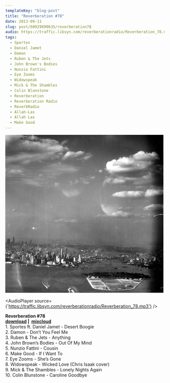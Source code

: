 ```yaml
---
templateKey: "blog-post"
title: "Reverberation #78"
date: 2013-09-11
slug: post/60929090635/reverberation78
audio: https://traffic.libsyn.com/reverberationradio/Reverberation_78.mp3
tags:
  - Sportes
  - Daniel Jamet
  - Damon
  - Ruben & The Jets
  - John Brown's Bodies
  - Nunzio Fattini
  - Eye Zooms
  - Widowspeak
  - Mick & The Shambles
  - Colin Blunstone
  - Reverberation
  - Reverberation Radio
  - ReverbRadio
  - Allah-Las
  - Allah Las
  - Make Good
---
```


![Reverberation #78](../images/e1a59f35da7b1da0f4f7f4a8b47df73f773a6c19b96a4bf590dba714f51820b8.jpg)

<AudioPlayer source={'https://traffic.libsyn.com/reverberationradio/Reverberation_78.mp3'} />

<p><strong>Reverberation #78<br /><a href="https://traffic.libsyn.com/reverberationradio/Reverberation_78.mp3" title="download" target="_blank">download</a> | &nbsp;<a href="http://i.mixcloud.com/CD74Mz" title="mixcloud">mixcloud</a><br /></strong>1. Sportes ft. Daniel Jamet - Desert Boogie<br />2. Damon - Don&rsquo;t You Feel Me<br />3. Ruben &amp; The Jets - Anything<br />4. John Brown&rsquo;s Bodies - Out Of My Mind<br />5. Nunzio Fattini - Cousin<br />6. Make Good - If I Want To<br />7. Eye Zooms - She&rsquo;s Gone<br />8. Widowspeak - Wicked Love (Chris Isaak cover)<br />9. Mick &amp; The Shambles - Lonely Nights Again<br />10. Colin Blunstone - Caroline Goodbye<br /></p>
